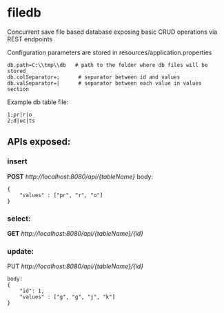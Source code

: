 # filedb
Concurrent save file based database exposing basic CRUD operations via REST endpoints

Configuration parameters are stored in resources/application.properties 
```
db.path=C:\\tmp\\db   # path to the folder where db files will be stored
db.colSeparator=;      # separator between id and values
db.valSeparator=|      # separator between each value in values section
```

Example db table file:
```
1;pr|r|o
2;d|uc|ts
```
## APIs exposed: 
### insert
**POST**
_http://localhost:8080/api/{tableName}_
body:
```
{
	"values" : ["pr", "r", "o"]
}
```

### select:
**GET**
_http://localhost:8080/api/{tableName}/{id}_

### update:
PUT
_http://localhost:8080/api/{tableName}/{id}_
```
body:
{
	"id": 1,
	"values" : ["g", "g", "j", "k"]
}
```
